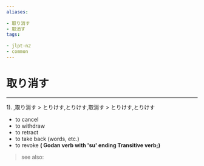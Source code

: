 ```yaml
---
aliases:
    
- 取り消す
- 取消す
tags:
    
- jlpt-n2
- common
---
```


# 取り消す
---
1).
,取り消す > とりけす,とりけす,取消す > とりけす,とりけす

- to cancel
- to withdraw
- to retract
- to take back (words, etc.)
- to revoke
**( Godan verb with 'su' ending Transitive verb;)**
> see also: 
            
